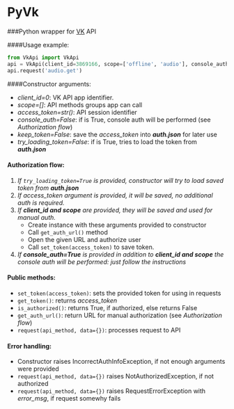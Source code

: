 PyVk
====

###Python wrapper for [VK](http://vk.com) API

####Usage example:
```python
from VkApi import VkApi
api = VkApi(client_id=3869166, scope=['offline', 'audio'], console_auth=True, keep_token=True)
api.request('audio.get')
```
####Constructor arguments:
* _client_id=0_: VK API app identifier.
* _scope=[]_: API methods groups app can call
* _access_token=str()_: API session identifier
* _console_auth=False_: if is True, console auth will be performed (see _Authorization flow_)
* _keep_token=False_: save the _access_token_ into _**auth.json**_ for later use
* _try_loading_token=False_: if is True, tries to load the token from _**auth.json**_

#### Authorization flow:
1. _If ```try_loading_token=True``` is provided, constructor will try to load saved token from **auth.json**_
2. _If access_token argument is provided, it will be saved, no additional auth is required._
3. _If **client_id and scope** are provided, they will be saved and used for manual auth._
    * Create instance with these arguments provided to constructor
    * Call ```get_auth_url()``` method
    * Open the given URL and authorize user
    * Call ```set_token(access_token)``` to save token.
4. _If **console_auth=True** is provided in addition to **client_id and scope** the console auth will be performed: just follow the instructions_

#### Public methods:
* ```set_token(access_token)```: sets the provided token for using in requests
* ```get_token()```: returns _access_token_
* ```is_authorized()```: returns True, if authorized, else returns False
* ```get_auth_url()```: return URL for manual authorization (see _Authorization flow_)
* ```request(api_method, data={})```: processes request to API

#### Error handling:
* Constructor raises IncorrectAuthInfoException, if not enough arguments were provided
* ```request(api_method, data={})``` raises NotAuthorizedException, if not authorized
* ```request(api_method, data={})``` raises RequestErrorException with _error_msg_, if request somewhy fails

